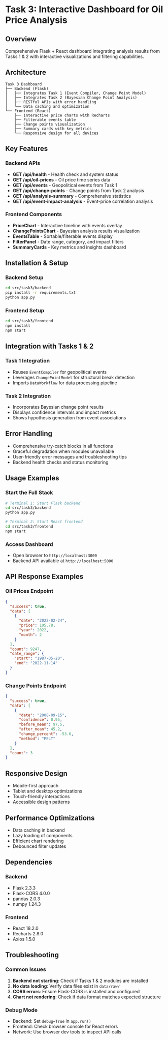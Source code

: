 # Task 3: Interactive Dashboard for Oil Price Analysis

## Overview
Comprehensive Flask + React dashboard integrating analysis results from Tasks 1 & 2 with interactive visualizations and filtering capabilities.

## Architecture
```
Task 3 Dashboard
├── Backend (Flask)
│   ├── Integrates Task 1 (Event Compiler, Change Point Model)
│   ├── Integrates Task 2 (Bayesian Change Point Analysis)
│   ├── RESTful APIs with error handling
│   └── Data caching and optimization
└── Frontend (React)
    ├── Interactive price charts with Recharts
    ├── Filterable events table
    ├── Change points visualization
    ├── Summary cards with key metrics
    └── Responsive design for all devices
```

## Key Features

### Backend APIs
- **GET /api/health** - Health check and system status
- **GET /api/oil-prices** - Oil price time series data
- **GET /api/events** - Geopolitical events from Task 1
- **GET /api/change-points** - Change points from Task 2 analysis
- **GET /api/analysis-summary** - Comprehensive statistics
- **GET /api/event-impact-analysis** - Event-price correlation analysis

### Frontend Components
- **PriceChart** - Interactive timeline with events overlay
- **ChangePointsChart** - Bayesian analysis results visualization
- **EventsTable** - Sortable/filterable events display
- **FilterPanel** - Date range, category, and impact filters
- **SummaryCards** - Key metrics and insights dashboard

## Installation & Setup

### Backend Setup
```bash
cd src/task3/backend
pip install -r requirements.txt
python app.py
```

### Frontend Setup
```bash
cd src/task3/frontend
npm install
npm start
```

## Integration with Tasks 1 & 2

### Task 1 Integration
- Reuses `EventCompiler` for geopolitical events
- Leverages `ChangePointModel` for structural break detection
- Imports `DataWorkflow` for data processing pipeline

### Task 2 Integration
- Incorporates Bayesian change point results
- Displays confidence intervals and impact metrics
- Shows hypothesis generation from event associations

## Error Handling
- Comprehensive try-catch blocks in all functions
- Graceful degradation when modules unavailable
- User-friendly error messages and troubleshooting tips
- Backend health checks and status monitoring

## Usage Examples

### Start the Full Stack
```bash
# Terminal 1: Start Flask backend
cd src/task3/backend
python app.py

# Terminal 2: Start React frontend
cd src/task3/frontend
npm start
```

### Access Dashboard
- Open browser to `http://localhost:3000`
- Backend API available at `http://localhost:5000`

## API Response Examples

### Oil Prices Endpoint
```json
{
  "success": true,
  "data": [
    {
      "date": "2022-02-24",
      "price": 105.78,
      "year": 2022,
      "month": 2
    }
  ],
  "count": 9247,
  "date_range": {
    "start": "1987-05-20",
    "end": "2022-11-14"
  }
}
```

### Change Points Endpoint
```json
{
  "success": true,
  "data": [
    {
      "date": "2008-09-15",
      "confidence": 0.95,
      "before_mean": 97.5,
      "after_mean": 45.2,
      "change_percent": -53.6,
      "method": "PELT"
    }
  ],
  "count": 3
}
```

## Responsive Design
- Mobile-first approach
- Tablet and desktop optimizations
- Touch-friendly interactions
- Accessible design patterns

## Performance Optimizations
- Data caching in backend
- Lazy loading of components
- Efficient chart rendering
- Debounced filter updates

## Dependencies

### Backend
- Flask 2.3.3
- Flask-CORS 4.0.0
- pandas 2.0.3
- numpy 1.24.3

### Frontend
- React 18.2.0
- Recharts 2.8.0
- Axios 1.5.0

## Troubleshooting

### Common Issues
1. **Backend not starting**: Check if Tasks 1 & 2 modules are installed
2. **No data loading**: Verify data files exist in `data/raw/`
3. **CORS errors**: Ensure Flask-CORS is installed and configured
4. **Chart not rendering**: Check if data format matches expected structure

### Debug Mode
- Backend: Set `debug=True` in `app.run()`
- Frontend: Check browser console for React errors
- Network: Use browser dev tools to inspect API calls